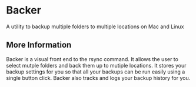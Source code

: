 # Backer

A utility to backup multiple folders to multiple locations on Mac and Linux

## More Information

Backer is a visual front end to the rsync command. It allows the user to select mutple folders and back them up to mutiple locations. It stores your backup settings for you so that all your backups can be run easily using a single button click. Backer also tracks and logs your backup history for you.
